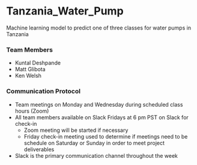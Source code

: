 # Tanzania_Water_Pump
Machine learning model to predict one of three classes for water pumps in Tanzania


### Team Members
+ Kuntal Deshpande
+ Matt Glibota
+ Ken Welsh

### Communication Protocol
+ Team meetings on Monday and Wednesday during scheduled class hours (Zoom)
+ All team members available on Slack Fridays at 6 pm PST on Slack for check-in
  + Zoom meeting will be started if necessary
  + Friday check-in meeting used to determine if meetings need to be schedule on Saturday or Sunday in order to meet project deliverables
+ Slack is the primary communication channel throughout the week
